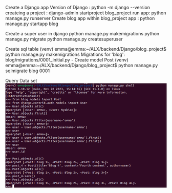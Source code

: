 Create a Django app
Version of Django : python -m django --version
createing a project : django-admin startproject blog_project
run app: python manage.py runserver
Create blog app within blog_project app : python manage.py startapp blog


Create a super user in django
python manage.py makemigrations
python manage.py migrate
python manage.py createsuperuser

Create sql table
(venv) emma@emma:~/ALX/backend/Django/blog_project$ python manage.py makemigrations
    Migrations for 'blog':
    blog/migrations/0001_initial.py
        - Create model Post
(venv) emma@emma:~/ALX/backend/Django/blog_project$ python manage.py sqlmigrate blog 0001

Query Data set
![alt text](image.png)